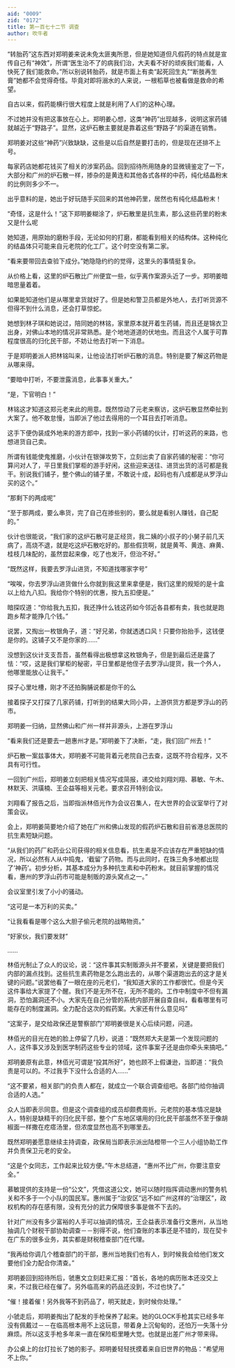 ```yaml
---
aid: "0009"
zid: "0172"
title: 第一百七十二节 调查
author: 吹牛者
---
```


“转胎药”这东西对郑明姜来说未免太匪夷所思，但是她知道但凡假药的特点就是宣传自己有“神效”，所谓“医生治不了的病我们治，大夫看不好的顽疾我们能看，人快死了我们能救命。”所以别说转胎药，就是市面上有卖“起死回生丸”“断肢再生膏”她都不会觉得奇怪。毕竟对即将溺水的人来说，一根稻草也被看做是救命的希望。

自古以来，假药能横行很大程度上就是利用了人们的这种心理。

不过她并没有把这事放在心上。郑明姜心想，这类“神药”出现越多，说明这家药铺就越近于“野路子”。显然，这炉石散主要就是靠着这些“野路子”的渠道在销售。

郑明姜对这些“神药”兴致缺缺，这些是以后自然是要打击的，但是现在还排不上号。

每家药店她都花钱买了相关的涉案药品。回到招待所用随身的显微镜鉴定了一下，大部分和广州的炉石散一样，掺杂的是黄连和其他各式各样的中药，纯化结晶粉末的比例则多少不一。

出乎意料的是，她出于好玩随手买回来的其他神药里，居然也有纯化结晶粉末！

“奇怪，这是什么！”这下郑明姜糊涂了，炉石散里是抗生素，那么这些药里的粉末又是什么呢

她知道，用原始的磨粉手段，无论如何的打磨，都能看到相关的结构体。这种纯化的结晶体只可能来自元老院的化工厂。这个时空没有第二家。

“看来要带回去查验下成分。”她隐隐约约的觉得，这里头的事情挺复杂。

从价格上看，这里的炉石散比广州便宜一些，似乎离作案源头近了一步。郑明姜暗暗思量着着。

如果能知道他们是从哪里拿货就好了。但是她和警卫员都是外地人，去打听货源不但得不到什么消息，还会打草惊蛇。

她想到林子琪和她说过，陪同她的林铭，家里原本就开着生药铺，而且还是锦衣卫出身，对佛山本地的情况非常熟悉。是个地地道道的伏地虫。而且这个人属于可靠程度很高的归化民干部，不妨让他去打听一下消息。

于是郑明姜派人把林铭叫来，让他设法打听炉石散的消息。特别是要了解这药物是从哪来得。

“要暗中打听，不要泄露消息，此事事关重大。”

“是，下官明白！”

林铭这才知道这郑元老来此的用意。既然惊动了元老来察访，这炉石散显然牵扯到大案了。他不敢怠慢，当即派了他过去得用的一个耳目去打听消息。

这手下便伪装成外地来的游方郎中，找到一家小药铺的伙计，打听这药的来路，也想进货自己卖。

所谓有钱能使鬼推磨，小伙计在银弹攻势下，立刻出卖了自家药铺的秘密：“你可算问对人了，平日里我们掌柜的游手好闲，这些迎来送往、进货出货的活可都是我干。别说我们铺子，整个佛山的铺子里，不敢说十成，起码也有八成都是从罗浮山买的这个。”

“那剩下的两成呢”

“至于那两成，要么串货，完了自己在掺些别的，要么就是看别人赚钱，自己配的。”

伙计也很能说，“我们家的这炉石散可是正经货，我二姨的小叔子的小舅子前几天病了，高烧不退，就是吃这炉石散吃好的。那些假货啊，就是黄芩、黄连、麻黄、桂枝几味配的，虽然尝起来像，吃了也发汗，但治不好。”

“既然这样，我要去罗浮山进货，不知道找哪家字号”

“唉唉，你去罗浮山进货做什么你就到我这里来拿便是，我们这里的规矩的是十盒以上给九八扣。我给你个特别的优惠，按九五扣便是。”

暗探叹道：“你给我九五扣，我还挣什么钱这药如今邻近各县都有卖，我也就是跑跑乡帮才能挣几个钱。”

说罢，又掏出一枚银角子，道：“好兄弟，你就透透口风！只要你抬抬手，这钱便是你的。这铺子又不是你家的……”

没想到这伙计支支吾吾，虽然看得出极想拿这枚银角子，但是到最后还是露了怯：“哎，这是我们掌柜的秘密，平日里都是他侄子去罗浮山提货，我一个外人，他哪里能放心让我干。”

探子心里吐槽，刚才不还拍胸脯说都是你干的么

接着探子又打探了几家药铺，打听到的结果大同小异，上游供货方都是罗浮山的药市。

郑明姜一归纳，显然佛山和广州一样并非源头，上游在罗浮山

“看来我们还是要去一趟惠州才是。”郑明姜下了决断，“走，我们回广州去！”

炉石散一案兹事体大，郑明姜不可能背着元老院自己去查，这既不符合程序，又不具有可行性。

一回到广州后，郑明姜立刻把相关情况写成简报，递交给刘翔刘翔、慕敏、午木、林默天、洪璜楠、王企益等相关元老。要求召开特别会议。

刘翔看了报告之后，当即指派林佰光作为会议召集人，在大世界的会议室举行了对策会议。

会上，郑明姜简要地介绍了她在广州和佛山发现的假药炉石散和目前省港总医院的抗生素短缺问题。

“从我们的药厂和药业公司获得的相关信息看，抗生素是不应该存在严重短缺的情况，所以必然有人从中捣鬼，‘截留’了药物。而与此同时，在珠三角多地都出现了‘神药’。初步分析，其基本成分为多种抗生素和中药粉末。就目前掌握的情况看，惠州的罗浮山药市可能是制贩的源头窝点之一。”

会议室里引发了小小的骚动。

“这可是一本万利的买卖。”

“让我看看是哪个这么大胆子偷元老院的战略物资。”

“好家伙，我们要发财”

……

林佰光制止了众人的议论，说：“这件事其实制贩源头并不要紧，关键是要把我们内部的漏点找到。这些抗生素药物是怎么跑出去的，从哪个渠道跑出去的这才是关键的问题。”说罢他看了一眼在座的元老们，“我知道大家的工作都很忙。但是今天这件事给大家提了个醒。我们不是无所不在，无所不能的。工作中制度中不但有漏洞，恐怕漏洞还不小。大家先在自己分管的系统内部开展自查自纠，看看哪里有可能存在的制度漏洞。全力配合这次的假药案。大家还有什么意见吗”

“这案子，是交给政保还是警察部门”郑明姜很是关心后续问题，问道。

林佰光的目光在她的脸上停留了几秒，说道：“既然郑大夫是第一个发现问题的人，这件事又涉及到医学制药这些专业的领域，这件事案子还是由你牵头来搞吧。”

郑明姜原有此意，林佰光可谓是“投其所好”，她也顾不上假谦逊，当即道：“我负责是可以的。不过我手下没什么合适的人……”

“这不要紧，相关部门的负责人都在，就成立一个联合调查组吧。各部门给你抽调合适的人选。”

众人当即表示同意。但是这个调查组的成员却颇费周折。元老院的基本情况是缺人，特别是缺精干的归化民干部，整个广东地区堪用的归化民干部虽然不至于像胡椒面一样撒在疙瘩汤里，但浓度显然也高不到哪里去。

既然郑明姜愿意继续主持调查，政保局当即表示派出陆橙带一个三人小组协助工作并负责保卫元老的安全。

“这是个女同志，工作起来比较方便。”午木总结道，“惠州不比广州，你要注意安全。”

慕敏提供的支持是一份“公文”，凭借这道公文，她可以随时指挥调动惠州的警务机关和不多于一个小队的国民军。惠州属于“治安区”远不如广州这样的“治理区”，政权机构的存在感有限，没有充分的武力保障很多事是做不下去的。

针对广州没有多少富裕的人手可以抽调的情况，王企益表示准备行文惠州，从当地抽调几个财税干部协助调查－－别得不说，他们查账的本事还是不错的，现在契卡在广东的很多业务，其实都是财税稽查部门在代理。



“我再给你调几个稽查部门的干部，惠州当地我们也有人，到时候我会给他们发文要他们全力配合你清查。”

郑明姜回到招待所后，虢惠文立刻赶来汇报：“首长，各地的病历账本还没交上来，不过我已经在催了。另外临高来的药品还没到，不过也快了。”

“催！接着催！另外我等不到药品了，明天就走，到时候你处理。”

小虢走后，郑明姜掏出了配发的手枪保养了起来。她的GLOCK手枪其实已经多年没有佩戴过－－在临高根本用不上这玩意，带着身上沉甸甸的，还怕万一失落十分麻烦。所以这支手枪多年来一直在保险柜里睡大觉。也就是出差广州才带来得。

办公桌上的台灯拉长了她的影子。郑明姜轻轻抚摸着来自旧世界的物品：“希望用不上你。”

